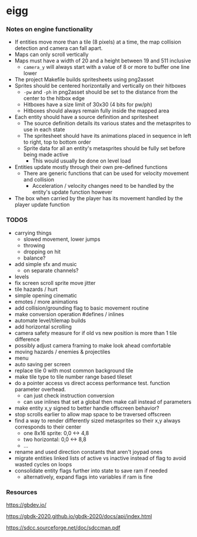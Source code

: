 # eigg

### Notes on engine functionality

* If entities move more than a tile (8 pixels) at a time, the map collision detection
and camera can fall apart.
* Maps can only scroll vertically
* Maps must have a width of 20 and a height between 19 and 511 inclusive
  * `camera_y` will always start with a value of 8 or more to buffer one line lower
* The project Makefile builds spritesheets using png2asset
* Sprites should be centered horizontally and vertically on their hitboxes
  * `-pw` and `-ph` in png2asset should be set to the distance from the center to the hitbox edge
  * Hitboxes have a size limit of 30x30 (4 bits for pw/ph)
  * Hitboxes should always remain fully inside the mapped area
* Each entity should have a source definition and spritesheet
  * The source definition details its various states and the metasprites to use in each state
  * The spritesheet should have its animations placed in sequence in left to right, top to bottom order
  * Sprite data for all an entity's metasprites should be fully set before being made active
    * This would usually be done on level load
* Entities update mostly through their own pre-defined functions
  * There are generic functions that can be used for velocity movement and collision
    * Acceleration / velocity changes need to be handled by the entity's update function however
* The box when carried by the player has its movement handled by the player update function

### TODOS

* carrying things
    * slowed movement, lower jumps
    * throwing
    * dropping on hit
    * balance?
* add simple sfx and music
    * on separate channels?
* levels
* fix screen scroll sprite move jitter
* tile hazards / hurt
* simple opening cinematic
* emotes / more animations
* add collision/grounding flag to basic movement routine
* make conversion operation #defines / inlines
* automate level/tilemap builds
* add horizontal scrolling
* camera safety measure for if old vs new position is more than 1 tile difference
* possibly adjust camera framing to make look ahead comfortable
* moving hazards / enemies & projectiles
* menu
* auto saving per screen
* replace tile 0 with most common background tile
* make tile type to tile number range based tileset
* do a pointer access vs direct access performance test. function parameter overhead.
  * can just check instruction conversion
  * can use inlines that set a global then make call instead of parameters
* make entity x,y signed to better handle offscreen behavior?
* stop scrolls earlier to allow map space to be traversed offscreen
* find a way to render differently sized metasprites so their x,y always corresponds to their center
  * one 8x16 sprite: 0,0 <-> 4,8
  * two horizontal:  0,0 <-> 8,8
  * ...
* rename and used direction constants that aren't joypad ones
* migrate entities linked lists of active vs inactive instead of flag to avoid wasted cycles on loops
* consolidate entity flags further into state to save ram if needed
  * alternatively, expand flags into variables if ram is fine

### Resources

https://gbdev.io/

https://gbdk-2020.github.io/gbdk-2020/docs/api/index.html

https://sdcc.sourceforge.net/doc/sdccman.pdf
